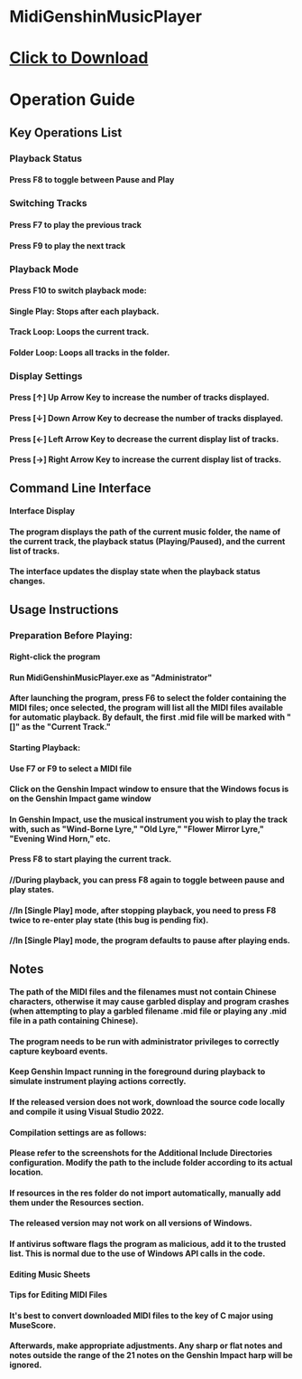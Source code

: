 # MidiGenshinMusicPlayer
# [Click to Download](URL)
# Operation Guide
## Key Operations List
### Playback Status
#### Press F8 to toggle between Pause and Play
### Switching Tracks
#### Press F7 to play the previous track
#### Press F9 to play the next track
### Playback Mode
#### Press F10 to switch playback mode:
#### Single Play: Stops after each playback.
#### Track Loop: Loops the current track.
#### Folder Loop: Loops all tracks in the folder.
### Display Settings
#### Press [↑] Up Arrow Key to increase the number of tracks displayed.
#### Press [↓] Down Arrow Key to decrease the number of tracks displayed.
#### Press [←] Left Arrow Key to decrease the current display list of tracks.
#### Press [→] Right Arrow Key to increase the current display list of tracks.
## Command Line Interface
#### Interface Display
#### The program displays the path of the current music folder, the name of the current track, the playback status (Playing/Paused), and the current list of tracks.
#### The interface updates the display state when the playback status changes.
## Usage Instructions
### Preparation Before Playing:
#### Right-click the program
#### Run MidiGenshinMusicPlayer.exe as "Administrator"
#### After launching the program, press F6 to select the folder containing the MIDI files; once selected, the program will list all the MIDI files available for automatic playback. By default, the first .mid file will be marked with "[]" as the "Current Track."
#### Starting Playback:
#### Use F7 or F9 to select a MIDI file
#### Click on the Genshin Impact window to ensure that the Windows focus is on the Genshin Impact game window
#### In Genshin Impact, use the musical instrument you wish to play the track with, such as "Wind-Borne Lyre," "Old Lyre," "Flower Mirror Lyre," "Evening Wind Horn," etc.
#### Press F8 to start playing the current track.
#### //During playback, you can press F8 again to toggle between pause and play states.
#### //In [Single Play] mode, after stopping playback, you need to press F8 twice to re-enter play state (this bug is pending fix).
#### //In [Single Play] mode, the program defaults to pause after playing ends.
## Notes
#### The path of the MIDI files and the filenames must not contain Chinese characters, otherwise it may cause garbled display and program crashes (when attempting to play a garbled filename .mid file or playing any .mid file in a path containing Chinese).
#### The program needs to be run with administrator privileges to correctly capture keyboard events.
#### Keep Genshin Impact running in the foreground during playback to simulate instrument playing actions correctly.
#### If the released version does not work, download the source code locally and compile it using Visual Studio 2022.
#### Compilation settings are as follows:
#### Please refer to the screenshots for the Additional Include Directories configuration. Modify the path to the include folder according to its actual location.
#### If resources in the res folder do not import automatically, manually add them under the Resources section.
#### The released version may not work on all versions of Windows.
#### If antivirus software flags the program as malicious, add it to the trusted list. This is normal due to the use of Windows API calls in the code.
#### Editing Music Sheets
#### Tips for Editing MIDI Files
#### It's best to convert downloaded MIDI files to the key of C major using MuseScore.
#### Afterwards, make appropriate adjustments. Any sharp or flat notes and notes outside the range of the 21 notes on the Genshin Impact harp will be ignored.
